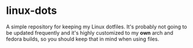 # linux-dots
A simple repository for keeping my Linux dotfiles.
It's probably not going to be updated frequently and it's highly customized to my **own** arch and fedora builds, so you should keep that in mind when using files.
